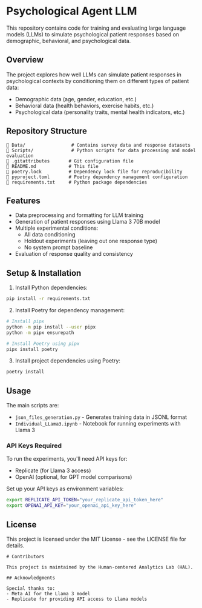 # Psychological Agent LLM

This repository contains code for training and evaluating large language models (LLMs) to simulate psychological patient responses based on demographic, behavioral, and psychological data.

## Overview

The project explores how well LLMs can simulate patient responses in psychological contexts by conditioning them on different types of patient data:

- Demographic data (age, gender, education, etc.)
- Behavioral data (health behaviors, exercise habits, etc.) 
- Psychological data (personality traits, mental health indicators, etc.)

## Repository Structure

```
📂 Data/                 # Contains survey data and response datasets
📂 Scripts/              # Python scripts for data processing and model evaluation
📜 .gitattributes       # Git configuration file
📜 README.md            # This file
📜 poetry.lock          # Dependency lock file for reproducibility  
📜 pyproject.toml       # Poetry dependency management configuration
📜 requirements.txt     # Python package dependencies
```

## Features

- Data preprocessing and formatting for LLM training
- Generation of patient responses using Llama 3 70B model
- Multiple experimental conditions:
  - All data conditioning
  - Holdout experiments (leaving out one response type)
  - No system prompt baseline
- Evaluation of response quality and consistency

## Setup & Installation

1. Install Python dependencies:
```bash
pip install -r requirements.txt
```

2. Install Poetry for dependency management:
```bash
# Install pipx
python -m pip install --user pipx
python -m pipx ensurepath

# Install Poetry using pipx
pipx install poetry
```

3. Install project dependencies using Poetry:
```bash
poetry install
```

## Usage

The main scripts are:

- `json_files_generation.py` - Generates training data in JSONL format
- `Individual_LLama3.ipynb` - Notebook for running experiments with Llama 3

### API Keys Required

To run the experiments, you'll need API keys for:
- Replicate (for Llama 3 access)
- OpenAI (optional, for GPT model comparisons)

Set up your API keys as environment variables:
```bash
export REPLICATE_API_TOKEN="your_replicate_api_token_here"
export OPENAI_API_KEY="your_openai_api_key_here"
```

## License

This project is licensed under the MIT License - see the LICENSE file for details.

```
# Contributors

This project is maintained by the Human-centered Analytics Lab (HAL).

## Acknowledgments

Special thanks to:
- Meta AI for the Llama 3 model
- Replicate for providing API access to Llama models
